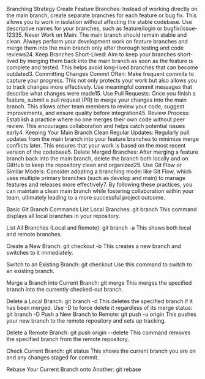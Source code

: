 Branching Strategy
Create Feature Branches: Instead of working directly on the main branch, create separate branches for each feature or bug fix. This allows you to work in isolation without affecting the stable codebase. Use descriptive names for your branches, such as feature/login or bugfix/issue-12335.
Never Work on Main: The main branch should remain stable and clean. Always perform your development work on feature branches and merge them into the main branch only after thorough testing and code reviews24.
Keep Branches Short-Lived: Aim to keep your branches short-lived by merging them back into the main branch as soon as the feature is complete and tested. This helps avoid long-lived branches that can become outdated3.
Committing Changes
Commit Often: Make frequent commits to capture your progress. This not only protects your work but also allows you to track changes more effectively. Use meaningful commit messages that describe what changes were made15.
Use Pull Requests: Once you finish a feature, submit a pull request (PR) to merge your changes into the main branch. This allows other team members to review your code, suggest improvements, and ensure quality before integration45.
Review Process: Establish a practice where no one merges their own code without peer review. This encourages collaboration and helps catch potential issues early4.
Keeping Your Main Branch Clean
Regular Updates: Regularly pull updates from the main branch into your feature branches to minimize merge conflicts later. This ensures that your work is based on the most recent version of the codebase5.
Delete Merged Branches: After merging a feature branch back into the main branch, delete the branch both locally and on GitHub to keep the repository clean and organized25.
Use Git Flow or Similar Models: Consider adopting a branching model like Git Flow, which uses multiple primary branches (such as develop and main) to manage features and releases more effectively7.
By following these practices, you can maintain a clean main branch while fostering collaboration within your team, ultimately leading to a more successful project outcome.




Basic Git Branch Commands
List Local Branches:
git branch
This command displays all local branches in your repository.


List All Branches (Local and Remote):
git branch -a
This shows both local and remote branches.


Create a New Branch:
git checkout -b <branch-name>
This creates a new branch and switches to it immediately.

Switch to an Existing Branch:
git checkout <branch-name>
Use this command to switch to an existing branch.

Merge a Branch into Current Branch:
git merge <branch-name>
This merges the specified branch into the currently checked-out branch.

Delete a Local Branch:
git branch -d <branch-name>
This deletes the specified branch if it has been merged. Use -D to force delete it regardless of its merge status:
git branch -D <branch-name>
Push a New Branch to Remote:
git push -u origin <branch-name>
This pushes your new branch to the remote repository and sets up tracking.

Delete a Remote Branch:
git push origin --delete <branch-name>
This command removes the specified branch from the remote repository.

Check Current Branch:
git status
This shows the current branch you are on and any changes staged for commit.

Rebase Your Current Branch onto Another:
git rebase <target-branch>
